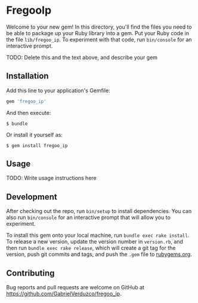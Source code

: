 # FregooIp

Welcome to your new gem! In this directory, you'll find the files you need to be able to package up your Ruby library into a gem. Put your Ruby code in the file `lib/fregoo_ip`. To experiment with that code, run `bin/console` for an interactive prompt.

TODO: Delete this and the text above, and describe your gem

## Installation

Add this line to your application's Gemfile:

```ruby
gem 'fregoo_ip'
```

And then execute:

    $ bundle

Or install it yourself as:

    $ gem install fregoo_ip

## Usage

TODO: Write usage instructions here

## Development

After checking out the repo, run `bin/setup` to install dependencies. You can also run `bin/console` for an interactive prompt that will allow you to experiment.

To install this gem onto your local machine, run `bundle exec rake install`. To release a new version, update the version number in `version.rb`, and then run `bundle exec rake release`, which will create a git tag for the version, push git commits and tags, and push the `.gem` file to [rubygems.org](https://rubygems.org).

## Contributing

Bug reports and pull requests are welcome on GitHub at https://github.com/GabrielVerduzco/fregoo_ip.

